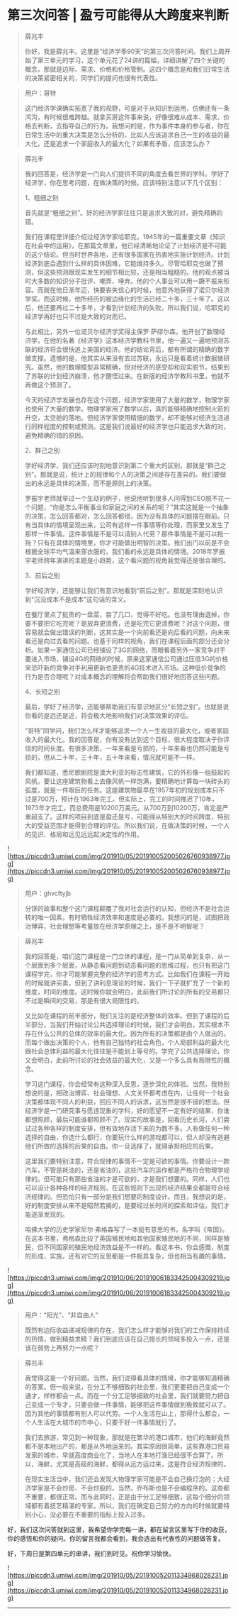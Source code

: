 # 第三次问答 | 盈亏可能得从大跨度来判断

> 薛兆丰
> 
> 你好，我是薛兆丰。这里是“经济学季90天”的第三次问答时间。我们上周开始了第三单元的学习，这个单元花了24讲的篇幅，详细讲解了四个关键的概念，那就是边际、需求、价格和价格管制。这四个概念是和我们日常生活的决策紧密相关的，同学们的提问也很有代表性。

> 用户：哥特
> 
> 这门经济学课确实拓宽了我的视野，可是对于从知识到运用，仿佛还有一条鸿沟，有时候很难跨越。就拿买房这件事来说，好像很难从成本、需求、价格去判断，去指导自己的行为。我想问的是，作为事件本身的参与者，你在日常生活中的重大决策是怎么分析的，比如人应该追求自己一生的收益的最大化，还是追求一个家庭收入的最大化？如果有矛盾，应该怎么办？

> 薛兆丰
> 
> 我的回答是，经济学是一门向人们提供不同的角度去看世界的学科。学好了经济学，你在思考问题，在做决策的时候，应该特别注意以下几个区别：
> 
> 1、粗细之别
> 
> 首先就是“粗细之别”。好的经济学家往往只是追求大致的对，避免精确的错。
> 
> 我们在课程里详细介绍过经济学家哈耶克，1945年的一篇重要文章《知识在社会中的运用》，在那篇文章里，他已经清晰地论证了计划经济是不可能的这个结论。但当时世界各地，还有很多国家在热衷地实施计划经济。计划经济到底会遇到什么样的具体困难，它能维持多久。尽管哈耶克也做了预测，但这些预测跟现实发生的细节相比较，还是相当粗糙的。他的观点被当时大多数的知识分子批评、嘲弄、唾弃。他的个人事业可以用一蹶不振来形容。而就在他日渐年迈，快要丧失信心的时候，他意外地获得了诺贝尔经济学奖。而这时候，他所经历的被边缘化的生活已经二十多，三十年了。这以后，他还要再过二十多年，才看到计划经济的失败。所以我们说，哈耶克的经济学再好也只不过是大致的对而已。
> 
> 与此相比，另外一位诺贝尔经济学奖得主保罗·萨缪尔森，他开创了数理经济学，在他的名著《经济学》这本经济学教科书里，他一遍又一遍地预测苏联的经济将会很快追上美国的经济。他的结论背后，都有所谓的精确的数字做支撑。遗憾的是，他其实从来没有去过苏联，永远只是看着统计数据做研究。虽然，他的数理模型非常精确，但对经济的感受却和现实脱节。结果到了苏联的计划经济崩溃，他才醒悟过来。在新版的经济学教科书里，他就不再做这个预测了。
> 
> 今天的经济学发展也存在这个问题，经济学家使用了大量的数学，物理学家也使用了大量的数学。物理学家用了数学以后，真的能够精确地控制火箭的升空，太空舱的落地。但经济学家使用精细的数学，却不能够对经济生活进行同样程度的控制或预测。这是我们说最好的经济学也只能追求大致的对，避免精确的错的原因。
> 
> 2、群己之别
> 
> 学好经济学，我们还应该时刻地意识到第二个重大的区别，那就是“群己之别”。那就是说，统计上的规律和个人的决策之间是存在差异的。我们要做出的永远是具体的决策，而不是原则上的决策。
> 
> 罗振宇老师就举过一个生动的例子，他说他听到很多人问得到CEO脱不花一个问题，“你是怎么平衡事业和家庭之间的关系的呢？”其实这就是一个抽象的决策，怎么回答都对，怎么回答都错，因为没有具体的问题摆在眼前。只有当具体的情境呈现出来，公司有这样一件事情等你处理，而家里又发生了那样一件事情。这件事情是不是可以请别人代劳？那件事情是不是可以拖一拖？只有在具体的情境里，你才可能做出明智的决策。我们出门以前是不会根据全球平均气温来穿衣服的，我们看的永远是具体的情境。2018年罗振宇老师跨年演讲的主题是小趋势，这个看问题的视角我觉得还是很合理的。
> 
> 3、前后之别
> 
> 学好经济学，还能够让我们有意识地看到“前后之别”。那就是深刻地认识到“沉没成本不是成本”这句话的含义。
> 
> 在餐厅里点了挺贵的一盘菜，尝了几口，觉得不好吃。也没有理由退掉，你要不要把它吃完呢？是放弃更浪费，还是吃完它更浪费呢？对这个问题，很容易就会做出错误的判断，这其实是一个向前看还是向后看的问题，向未来看还是向过去看的问题。也基于同样的视角，我们在课程后面的部分还会分析。如果一家通信公司已经铺设了3G的网络，而眼看着另外一家竞争对手要进入市场，铺设4G的网络的时候，原来这家通信公司通过压低3G的价格来恐吓新的竞争对手利用更新也更贵的4G技术进入市场。这种低价竞争的行为是否合理呢？对成本概念的理解将会帮助我们很好地回答这些问题。
> 
> 4、长短之别
> 
> 最后，学好了经济学，还能够帮助我们有意识地区分“长短之别”。也就是说你看的是远还是近，将会极大地影响我们对决策效果的评估。
> 
> “哥特”同学问，我们怎么样才能够追求一个人一生收益的最大化，或者家庭收入的最大化。我的回答是，你有没有达到这个目标，很大程度取决于你评估的时间长度。有很多决策，一年来看是亏损的，十年来看也仍然可能是亏损的，但从二十年，三十年，五十年来看，情况就可能不一样。
> 
> 我们都知道，悉尼歌剧院是澳大利亚的标志性建筑，它的外形像一组鼓起的风帆。要让这座建筑物看上去像风帆一样饱满，要精确地计算每一块砖头的弧度，就是一件艰巨的任务。这座建筑物最早在1957年初的规划成本只不过是700万，预计在1963年完工。但实际上，完工的时间推迟了10年，1973年才完工，而总费用是10200万美元。从700万到10200万，肯定是严重超支了。这样的项目到底是盈还是亏，可能得从特别大的时间跨度，特别大的受益范围才能得到合理的评估。所以我们说，在做决策的时候，一个人的见识、格局和远见远远起决定性的作用。

![https://piccdn3.umiwi.com/img/201910/05/201910052005026760938977.jpg](https://piccdn3.umiwi.com/img/201910/05/201910052005026760938977.jpg)

> 用户：ghvcftyjb
> 
> 分饼的故事和整个这门课程颠覆了我对社会运行的认知，但经济不是社会运转的唯一因素，有时牺牲经济效率和速度是必要的。我想问的是，试图把政治博弈、社会理想等考量放在经济学原理之上，是不是不明智呢？

> 薛兆丰
> 
> 我的回答是，咱们这门课程是一门立体的课程，是一门从简单到复杂，从一个层面到多个层面，从静态看问题到动态看问题的思维过程，也只有把这门课程学完，你才可能掌握完整的经济学的思考方式。比如我们在课程一开始的时候就讲买卖，但到了讲利息理论的时候，我们一下子就扩充了一个新的维度，时间的维度。这时候你就会明白，此前我们所讨论的所有的交易都只不过是瞬间的交易，那是有很大局限性的。
> 
> 又比如在课程的前半部分，我们关注的是经济整体的效率。但到了课程的后半部分，当我们开始讨论公共选择理论的时候，我们才会明白，其实根本不存在什么公共的总体的效率的最大化。因为所有的决策都是由个人做出的。而每个做出决策的个人，他有自己独特的社会角色，个人局部利益的最大化跟社会总体利益的最大化往往是不能划上等号的。学完了公共选择理论，你又会明白，此前所讨论的社会效益的最大化，又是一个多么具有局限性的概念。
> 
> 学习这门课程，你会经常有这种深入反思，逐步深化的体验。当然，我特别想说的是，把政治博弈、社会理想、人文关怀都考虑在内，让任何一个社会决策都体现不同人的利益，回应不同人的诉求，这当然是很不错的想法。但经济学是一门研究事与愿违现象的学科，好的愿望不一定有好的结果，你谁都想照顾，最后可能谁都照顾不了。现实的故事是，回看历史长河，人们尝试过各种各样的制度安排，但有效地存活下来的为数不多。人有做任何一种选择的自由，你选什么都行，你要玩什么样的游戏都可以，但人却没有逃避他们所做的选择的后果的自由。你一旦选择了，就得承担相应的后果。
> 
> 这里我们要特别注意，符合规律的事情不一定是可欲的事情。你要设计一款汽车，不管是耗油的，还是省油的，这些汽车的运作都是严格符合物理学规律的。但可能只有那些省油的才是可欲的，才是我们想要的。同样，人们也可以设计各种各样的经济规则，在这些规则下出现的经济结果全都是符合经济规律的。但恐怕只有一部分是我们想要的制度设计。而且，我想说的是，好的制度安排从来不是昭然若揭的，是要经过长时间的探索和评估，我们才能逐渐发现的。
> 
> 哈佛大学的历史学家尼尔·弗格森写了一本挺有意思的书，名字叫《帝国》。在这本书里，弗格森比较了英国殖民地和其他国家殖民地的不同，同样是殖民，但不同国家的殖民地经济效益是不一样的。看这本书，你会感慨，制度的形成、实施，还有对它的反思都是一件极其复杂，但也相当有趣的事情。

![https://piccdn3.umiwi.com/img/201910/06/201910061833425004309219.jpg](https://piccdn3.umiwi.com/img/201910/06/201910061833425004309219.jpg)

> 用户：“阳光”、“非自由人”
> 
> 既然有边际收益递减规律的存在，我们怎么样才能够对我们的工作保持持续的热情，做到精益求精？我们到底应该在自己擅长的领域多投入一点，还是该在弱势上再努力一点呢？

> 薛兆丰
> 
> 我觉得这是一个好问题。当然，我们说得看具体的情境，你才能够知道精确的答案。但一般来说，在分工不够细致的社会里，我们更要把自己变成一个通才，样样都会一点。而在一个分工足够细致的社会里，我们就要努力把自己变成一个专才，只要会做一件事情，能够把这件事情做到极致就可以了。因为其他的事情都有别人可以代劳。一个人生活在山上，那得什么都会，一个人生活在大城市的市中心，只要干好一件事情就行了。
> 
> 我们去旅游，常见到一种现象，那就是在繁华的港口城市，他们的海鲜竟然都不是本地出产的，都是从外地运来的。其实原因很简单，这些靠港口贸易发家的城市，早就高度商业化了，当地人在本地打渔已经很不合算了。所以，海鲜，尤其是高级的海鲜，都得从远方运过来，这是符合经济规律的。
> 
> 在现实生活当中，我们还会发现大物理学家可能是不会自己换灯泡的；大经济学家是不会炒房、不会炒股的，当然，乔布斯也是不会编程序的。这些都不重要，都很正常。而与此同时，正是由于分工足够细致，这每个细分的领域都有着技艺精湛的专家。所以，我们在确定自己努力的方向的时候就要特别小心，没必要在不重要的指标上投入过多。

好，我们这次问答就到这里，我希望你学完每一讲，都在留言区里写下你的收获，你的感悟和你的疑问。你的留言我都会看到，我会选出有代表性的问题做答复。

好，下周日是第四单元的串讲，我们到时见。祝你学习愉快。

![https://piccdn3.umiwi.com/img/201910/05/201910052011334968028231.jpg](https://piccdn3.umiwi.com/img/201910/05/201910052011334968028231.jpg)

---
